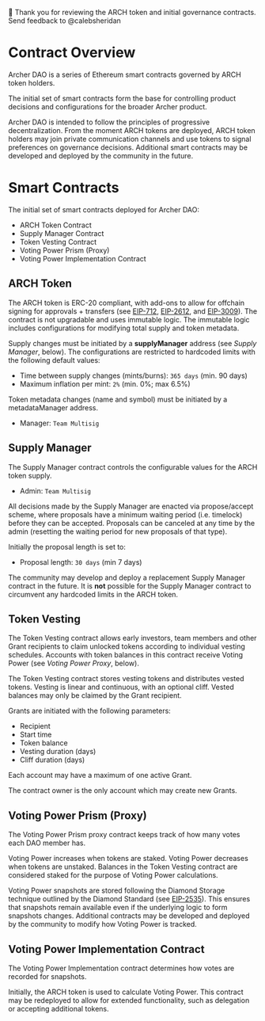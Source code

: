 👋 Thank you for reviewing the ARCH token and initial governance contracts. Send feedback to @calebsheridan

# Contract Overview

Archer DAO is a series of Ethereum smart contracts governed by ARCH token holders.

The initial set of smart contracts form the base for controlling product decisions and configurations for the broader Archer product.

Archer DAO is intended to follow the principles of progressive decentralization. From the moment ARCH tokens are deployed, ARCH token holders may join private communication channels and use tokens to signal preferences on governance decisions. Additional smart contracts may be developed and deployed by the community in the future.


# Smart Contracts

The initial set of smart contracts deployed for Archer DAO:
- ARCH Token Contract
- Supply Manager Contract
- Token Vesting Contract
- Voting Power Prism (Proxy)
- Voting Power Implementation Contract


## ARCH Token

The ARCH token is ERC-20 compliant, with add-ons to allow for offchain signing for approvals + transfers (see [EIP-712](https://eips.ethereum.org/EIPS/eip-712), [EIP-2612](https://eips.ethereum.org/EIPS/eip-2612), and [EIP-3009](https://eips.ethereum.org/EIPS/eip-3009)). The contract is not upgradable and uses immutable logic. The immutable logic includes configurations for modifying total supply and token metadata.

Supply changes must be initiated by a **supplyManager** address (see _Supply Manager_, below). The configurations are restricted to hardcoded limits with the following default values:
- Time between supply changes (mints/burns): `365 days` (min. 90 days)
- Maximum inflation per mint: `2%` (min. 0%; max 6.5%)

Token metadata changes (name and symbol) must be initiated by a metadataManager address.
- Manager: `Team Multisig`


## Supply Manager

The Supply Manager contract controls the configurable values for the ARCH token supply.
- Admin: `Team Multisig`

All decisions made by the Supply Manager are enacted via propose/accept scheme, where proposals have a minimum waiting period (i.e. timelock) before they can be accepted.  Proposals can be canceled at any time by the admin (resetting the waiting period for new proposals of that type).

Initially the proposal length is set to:
- Proposal length: `30 days` (min 7 days)

The community may develop and deploy a replacement Supply Manager contract in the future. It is **not** possible for the Supply Manager contract to circumvent any hardcoded limits in the ARCH token.


## Token Vesting

The Token Vesting contract allows early investors, team members and other Grant recipients to claim unlocked tokens according to individual vesting schedules. Accounts with token balances in this contract receive Voting Power (see _Voting Power Proxy_, below).

The Token Vesting contract stores vesting tokens and distributes vested tokens. Vesting is linear and continuous, with an optional cliff. Vested balances may only be claimed by the Grant recipient.

Grants are initiated with the following parameters:
- Recipient
- Start time
- Token balance
- Vesting duration (days)
- Cliff duration (days)

Each account may have a maximum of one active Grant.

The contract owner is the only account which may create new Grants.


## Voting Power Prism (Proxy)

The Voting Power Prism proxy contract keeps track of how many votes each DAO member has.

Voting Power increases when tokens are staked. Voting Power decreases when tokens are unstaked. Balances in the Token Vesting contract are considered staked for the purpose of Voting Power calculations.

Voting Power snapshots are stored following the Diamond Storage technique outlined by the Diamond Standard (see [EIP-2535](https://eips.ethereum.org/EIPS/eip-2535)). This ensures that snapshots remain available even if the underlying logic to form snapshots changes. Additional contracts may be developed and deployed by the community to modify how Voting Power is tracked.


## Voting Power Implementation Contract

The Voting Power Implementation contract determines how votes are recorded for snapshots.

Initially, the ARCH token is used to calculate Voting Power. This contract may be redeployed to allow for extended functionality, such as delegation or accepting additional tokens.
